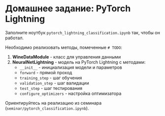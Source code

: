 # Домашнее задание: PyTorch Lightning

Заполните ноутбук `pytorch_lightning_classification.ipynb` так, чтобы он работал.

Необходимо реализовать методы, помеченные `# TODO`:

1. **WineDataModule** - класс для управления данными
2. **NeuralNetLightning** - модель на PyTorch Lightning с методами:
   - `__init__` - инициализация модели и параметров
   - `forward` - прямой проход
   - `training_step` - шаг обучения
   - `validation_step` - шаг валидации
   - `test_step` - шаг тестирования
   - `configure_optimizers` - настройка оптимизатора

Ориентируйтесь на реализацию из семинара (`seminar/pytorch_classification.ipynb`).

